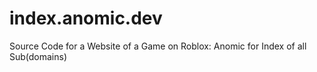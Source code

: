 # index.anomic.dev
Source Code for a Website of a Game on Roblox: Anomic for Index of all Sub(domains)
